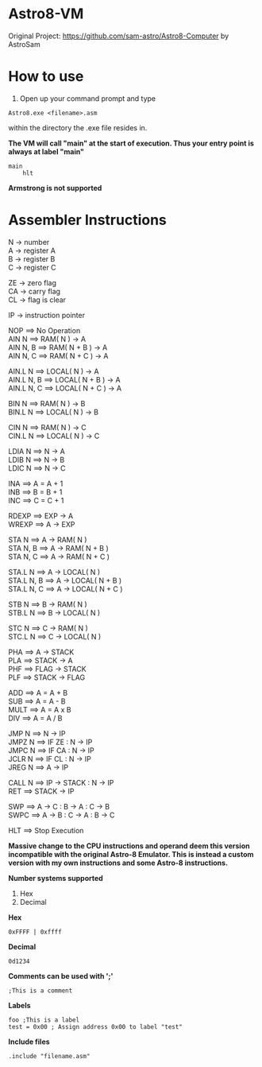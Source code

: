 # Astro8-VM
 Original Project: https://github.com/sam-astro/Astro8-Computer by AstroSam  
 
# How to use
 1. Open up your command prompt and type
 ```
 Astro8.exe <filename>.asm
 ```
 within the directory the .exe file resides in.  
 
 **The VM will call "main" at the start of execution. Thus your entry point is always at label "main"**
 ```
 main
     hlt
 ```
 
 **Armstrong is not supported**  
 
# Assembler Instructions
N -> number  
A -> register A  
B -> register B  
C -> register C  

ZE -> zero flag  
CA -> carry flag  
CL -> flag is clear  

IP -> instruction pointer  

NOP ==> No Operation  
AIN N ==> RAM( N ) -> A  
AIN N, B ==> RAM( N + B ) -> A  
AIN N, C ==> RAM( N + C ) -> A  

AIN.L N ==> LOCAL( N ) -> A  
AIN.L N, B ==> LOCAL( N + B ) -> A  
AIN.L N, C ==> LOCAL( N + C ) -> A  

BIN N ==> RAM( N ) -> B  
BIN.L N ==> LOCAL( N ) -> B  

CIN N ==> RAM( N ) -> C  
CIN.L N ==> LOCAL( N ) -> C  

LDIA N ==> N -> A  
LDIB N ==> N -> B  
LDIC N ==> N -> C  

INA ==> A = A + 1  
INB ==> B = B + 1  
INC ==> C = C + 1  

RDEXP ==> EXP -> A  
WREXP ==> A -> EXP  

STA N ==> A -> RAM( N )  
STA N, B ==> A -> RAM( N + B )  
STA N, C ==> A -> RAM( N + C )  

STA.L N ==> A -> LOCAL( N )  
STA.L N, B ==> A -> LOCAL( N + B )  
STA.L N, C ==> A -> LOCAL( N + C )  

STB N ==> B -> RAM( N )  
STB.L N ==> B -> LOCAL( N )  

STC N ==> C -> RAM( N )  
STC.L N ==> C -> LOCAL( N )  

PHA ==> A -> STACK  
PLA ==> STACK -> A  
PHF ==> FLAG -> STACK  
PLF ==> STACK -> FLAG  

ADD ==> A = A + B  
SUB ==> A = A - B  
MULT ==> A = A x B  
DIV ==> A = A / B  

JMP N ==> N -> IP  
JMPZ N ==> IF ZE : N -> IP  
JMPC N ==> IF CA : N -> IP  
JCLR N ==> IF CL : N -> IP  
JREG N ==> A -> IP  

CALL N ==> IP -> STACK : N -> IP  
RET ==> STACK -> IP  

SWP ==> A -> C : B -> A : C -> B  
SWPC ==> A -> B : C -> A : B -> C  

HLT ==> Stop Execution  

 **Massive change to the CPU instructions and operand deem this version incompatible with the original Astro-8 Emulator. This is instead a custom version with my own instructions and some Astro-8 instructions.**  
 
 **Number systems supported**
 1. Hex
 2. Decimal
 
 **Hex**
 ```
 0xFFFF | 0xffff
 ```
 
 **Decimal**
 ```
 0d1234
 ```
 
 **Comments can be used with ';'**
 ```
 ;This is a comment
 ```
 
 **Labels**
 ```
 foo ;This is a label
 test = 0x00 ; Assign address 0x00 to label "test"
 ```
 
 **Include files**
 ```
 .include "filename.asm"
 ```
